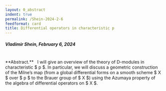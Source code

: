 ```yaml
---
layout: 0_abstract
indent: true
permalink: /Shein-2024-2-6
feedformat: card
title: Differential operators in characteristic p
---
```


##### Vladimir Shein, February 6, 2024
<br>
**Abstract.** &nbsp; I will give an overview of the theory of D-modules in characteristic $ p $. In particular, we will discuss a geometric construction of the Milne’s map (from a global differential forms on a smooth scheme $ X $ over $ p $ to the Brauer group of $ X $) using the Azumaya property of the algebra of differential operators on $ X $.
